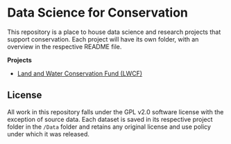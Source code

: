 # Data Science for Conservation

This repository is a place to house data science and research projects that support conservation. Each project will have its own folder, with an overview in the respective README file.

**Projects**

- [Land and Water Conservation Fund (LWCF)](./LWCF/README.md)


## License

All work in this repository falls under the GPL v2.0 software license with the exception of source data. Each dataset is saved in its respective project folder in the `/Data` folder and retains any original license and use policy under which it was released.
